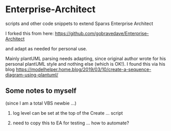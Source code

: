 # Enterprise-Architect
scripts and other code snippets to extend Sparxs Enterprise Architect


I forked this from here: https://github.com/gobravedave/Enterprise-Architect

and adapt as needed for personal use.

Mainly plantUML parsing needs adapting, since original author wrote for his personal plantUML style and nothing else (which is OK!). I found this via his blog https://modelhelper.home.blog/2019/03/10/create-a-sequence-diagram-using-plantuml/

## Some notes to myself 

(since I am a total VBS newbie ...)

1. log level can be set at the top of the Create ... script

2. need to copy this to EA for testing ... how to automate?
